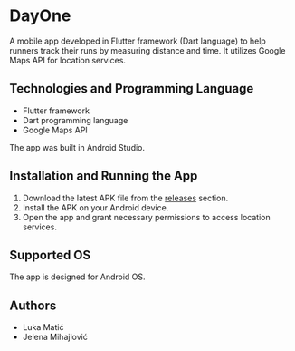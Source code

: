 # DayOne

A mobile app developed in Flutter framework (Dart language) to help runners track their runs by measuring distance and time. It utilizes Google Maps API for location services.

## Technologies and Programming Language

- Flutter framework
- Dart programming language
- Google Maps API

The app was built in Android Studio.

## Installation and Running the App

1. Download the latest APK file from the [releases](link_to_releases) section.
2. Install the APK on your Android device.
3. Open the app and grant necessary permissions to access location services.

## Supported OS

The app is designed for Android OS.

## Authors

- Luka Matić
- Jelena Mihajlović
